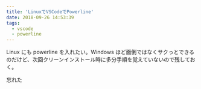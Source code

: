 ```yaml
---
title: 'LinuxでVSCodeでPowerline'
date: 2018-09-26 14:53:39
tags:
  - vscode
  - powerline
---
```


Linux にも powerline を入れたい。Windows ほど面倒ではなくサクっとできるのだけど、次回クリーンインストール時に多分手順を覚えていないので残しておく。

<!-- more -->

忘れた
